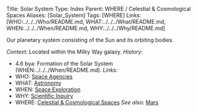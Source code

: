 Title: Solar System
Type: Index
Parent: WHERE / Celestial & Cosmological Spaces
Aliases: [Solar_System]
Tags: [WHERE]
Links: [WHO:../../../Who/README.md, WHAT:../../../What/README.md, WHEN:../../../When/README.md, WHY:../../../Why/README.md]

Our planetary system consisting of the Sun and its orbiting bodies.

_Context:_ Located within the Milky Way galaxy.
_History:_
- 4.6 bya: Formation of the Solar System (WHEN:../../../When/README.md).
_Links:_
- WHO: [Space Agencies](../../../Who/)
- WHAT: [Astronomy](../../../What/)
- WHEN: [Space Exploration](../../../When/)
- WHY: [Scientific Inquiry](../../../Why/)
- WHERE: [Celestial & Cosmological Spaces](../)
_See also:_ [Mars](Mars.md)
